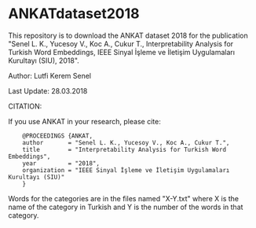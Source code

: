 # ANKATdataset2018
This repository is to download the ANKAT dataset 2018 for the publication "Senel L. K., Yucesoy V., Koc A., Cukur T., Interpretability Analysis for Turkish Word Embeddings, IEEE Sinyal İşleme ve İletişim Uygulamaları Kurultayı (SIU), 2018".

 Author: Lutfi Kerem Senel
 
 Last Update: 28.03.2018
 
 CITATION:
 
If you use ANKAT in your research, please cite:

		@PROCEEDINGS {ANKAT,
    	author       = "Senel L. K., Yucesoy V., Koc A., Cukur T.",
    	title        = "Interpretability Analysis for Turkish Word Embeddings",
    	year         = "2018",
    	organization = "IEEE Sinyal İşleme ve İletişim Uygulamaları Kurultayı (SIU)"
		}

Words for the categories are in the files named "X-Y.txt" where X is the name of the category in Turkish and Y is the number of the words in that category. 

